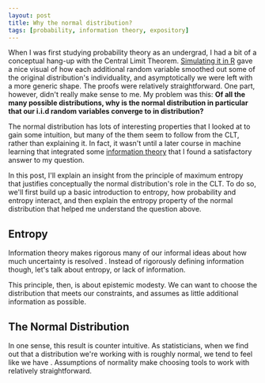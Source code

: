 ```yaml
---
layout: post
title: Why the normal distribution?
tags: [probability, information theory, expository]
---
```


When I was first studying probability theory as an undergrad, I had a bit of a conceptual hang-up with the Central Limit Theorem. [Simulating it in R](http://www.rpubs.com/christopher_castle/137490) gave a nice visual of how each additional random variable smoothed out some of the original distribution's individuality, and asymptotically we were left with a more generic shape. The proofs were relatively straightforward. One part, however, didn't really make sense to me. My problem was this: **Of all the many possible distributions, why is the normal distribution in particular that our i.i.d random variables converge to in distribution?**

The normal distribution has lots of interesting properties that I looked at to gain some intuition, but many of the them seem to follow from the CLT, rather than explaining it. In fact, it wasn't until a later course in machine learning that integrated some [information theory](https://en.wikipedia.org/wiki/Information_theory) that I found a satisfactory answer to my question.

In this post, I'll explain an insight from the principle of maximum entropy that justifies conceptually the normal distribution's role in the CLT. To do so, we'll first build up a basic introduction to entropy, how probability and entropy interact, and then explain the entropy property of the normal distribution that helped me understand the question above.

Entropy
------
Information theory makes rigorous many of our informal ideas about how much uncertainty is resolved . Instead of rigorously defining information though, let's talk about entropy, or lack of information.

This principle, then, is about epistemic modesty. We can want to choose the distribution that meets our constraints, and assumes as little additional information as possible.

The Normal Distribution
---



In one sense, this result is counter intuitive. As statisticians, when we find out that a distribution we're working with is roughly normal, we tend to feel like we have . Assumptions of normality make choosing tools to work with relatively straightforward.
